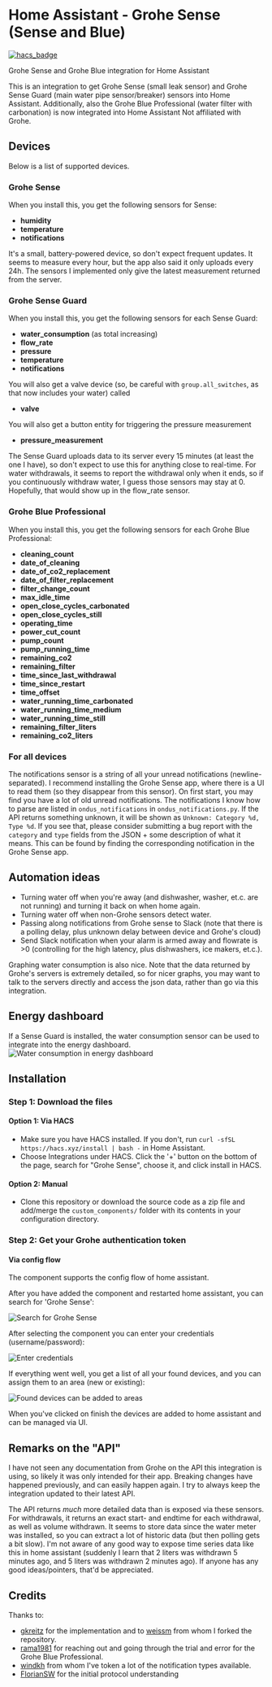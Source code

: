 # Home Assistant - Grohe Sense (Sense and Blue)

[![hacs_badge](https://img.shields.io/badge/HACS-Custom-orange.svg?style=for-the-badge)](https://github.com/custom-components/hacs)

Grohe Sense and Grohe Blue integration for Home Assistant

This is an integration to get Grohe Sense (small leak sensor) and Grohe Sense Guard (main water pipe sensor/breaker) sensors into Home Assistant.
Additionally, also the Grohe Blue Professional (water filter with carbonation) is now integrated into Home Assistant
Not affiliated with Grohe. 

## Devices
Below is a list of supported devices.

### Grohe Sense
When you install this, you get the following sensors for Sense:
 - **humidity**
 - **temperature**
 - **notifications**

It's a small, battery-powered device, so don't expect frequent updates. 
It seems to measure every hour, but the app also said it only uploads every 24h. 
The sensors I implemented only give the latest measurement returned from the server.

### Grohe Sense Guard 
When you install this, you get the following sensors for each Sense Guard:
 - **water_consumption** (as total increasing)
 - **flow_rate**
 - **pressure** 
 - **temperature**
 - **notifications**

You will also get a valve device (so, be careful with `group.all_switches`, as that now includes your water) called
 - **valve**

You will also get a button entity for triggering the pressure measurement
 - **pressure_measurement**

The Sense Guard uploads data to its server every 15 minutes (at least the one I have), so don't expect to use this for anything close to real-time. 
For water withdrawals, it seems to report the withdrawal only when it ends, so if you continuously withdraw water, I guess those sensors may stay at 0. 
Hopefully, that would show up in the flow_rate sensor.

### Grohe Blue Professional

When you install this, you get the following sensors for each Grohe Blue Professional:

- **cleaning_count**
- **date_of_cleaning**
- **date_of_co2_replacement**
- **date_of_filter_replacement**
- **filter_change_count**
- **max_idle_time**
- **open_close_cycles_carbonated**
- **open_close_cycles_still**
- **operating_time**
- **power_cut_count**
- **pump_count**
- **pump_running_time**
- **remaining_co2**
- **remaining_filter**
- **time_since_last_withdrawal**
- **time_since_restart**
- **time_offset**
- **water_running_time_carbonated**
- **water_running_time_medium**
- **water_running_time_still**
- **remaining_filter_liters**
- **remaining_co2_liters**

### For all devices
The notifications sensor is a string of all your unread notifications (newline-separated).
I recommend installing the Grohe Sense app, where there is a UI to read them (so they disappear from this sensor).
On first start, you may find you have a lot of old unread notifications. 
The notifications I know how to parse are listed in `ondus_notifications` in `ondus_notifications.py`. 
If the API returns something unknown, it will be shown as `Unknown: Category %d, Type %d`. 
If you see that, please consider submitting a bug report with the `category` and `type` fields from the JSON + some description of what it means.
This can be found by finding the corresponding notification in the Grohe Sense app.

## Automation ideas
- Turning water off when you're away (and dishwasher, washer, et.c. are not running) and turning it back on when home again.
- Turning water off when non-Grohe sensors detect water.
- Passing along notifications from Grohe sense to Slack (note that there is a polling delay, plus unknown delay between device and Grohe's cloud)
- Send Slack notification when your alarm is armed away and flowrate is >0 (controlling for the high latency, plus dishwashers, ice makers, et.c.).

Graphing water consumption is also nice. Note that the data returned by Grohe's servers is extremely detailed, so for nicer graphs, you may want to talk to the servers directly and access the json data, rather than go via this integration.

## Energy dashboard
If a Sense Guard is installed, the water consumption sensor can be used to integrate into the energy dashboard.
![Water consumption in energy dashboard](./assets/waterconsumption.png)

## Installation

### Step 1: Download the files

#### Option 1: Via HACS
- Make sure you have HACS installed. If you don't, run `curl -sfSL https://hacs.xyz/install | bash -` in Home Assistant.
- Choose Integrations under HACS. Click the '+' button on the bottom of the page, search for 
  "Grohe Sense", choose it, and click install in HACS.

#### Option 2: Manual
- Clone this repository or download the source code as a zip file and add/merge the `custom_components/` folder with its contents in your configuration directory.


### Step 2: Get your Grohe authentication token

#### Via config flow
The component supports the config flow of home assistant. 

After you have added the component and restarted home assistant, you can search for 'Grohe Sense':

![Search for Grohe Sense](./assets/search.png)

After selecting the component you can enter your credentials (username/password):

![Enter credentials](./assets/login.png)

If everything went well, you get a list of all your found devices, and you can assign them to an area (new or existing):

![Found devices can be added to areas](./assets/found_devices.png)

When you've clicked on finish the devices are added to home assistant and can be managed via UI.

## Remarks on the "API"
I have not seen any documentation from Grohe on the API this integration is using, so likely it was only intended for their app.
Breaking changes have happened previously, and can easily happen again.
I try to always keep the integration updated to their latest API.

The API returns _much_ more detailed data than is exposed via these sensors.
For withdrawals, it returns an exact start- and endtime for each withdrawal, as well as volume withdrawn.
It seems to store data since the water meter was installed, so you can extract a lot of historic data (but then polling gets a bit slow).
I'm not aware of any good way to expose time series data like this in home assistant (suddenly I learn that 2 liters was withdrawn 5 minutes ago, and 5 liters was withdrawn 2 minutes ago).
If anyone has any good ideas/pointers, that'd be appreciated.

## Credits
Thanks to:
 - [gkreitz](https://github.com/gkreitz/homeassistant-grohe_sense) for the implementation and to [weissm](https://github.com/weissm/homeassistant-grohe_sense) from whom I forked the repository.
 - [rama1981](https://github.com/rama1981) for reaching out and going through the trial and error for the Grohe Blue Professional.
 - [windkh](https://github.com/windkh/node-red-contrib-grohe-sense) from whom I've token a lot of the notification types available.
 - [FlorianSW](https://github.com/FlorianSW/grohe-ondus-api-java) for the initial protocol understanding